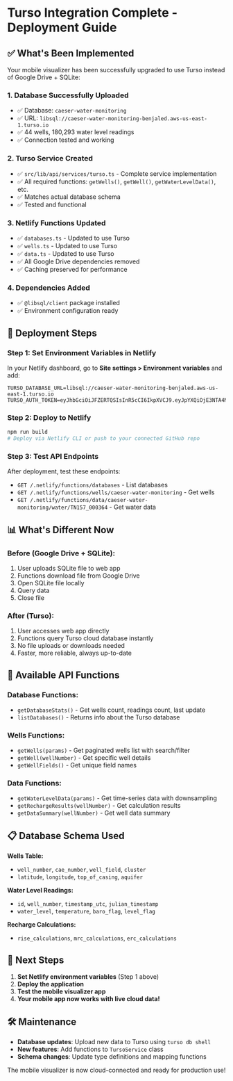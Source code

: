 # Turso Integration Complete - Deployment Guide

## ✅ What's Been Implemented

Your mobile visualizer has been successfully upgraded to use Turso instead of Google Drive + SQLite:

### 1. **Database Successfully Uploaded**
- ✅ Database: `caeser-water-monitoring` 
- ✅ URL: `libsql://caeser-water-monitoring-benjaled.aws-us-east-1.turso.io`
- ✅ 44 wells, 180,293 water level readings
- ✅ Connection tested and working

### 2. **Turso Service Created**
- ✅ `src/lib/api/services/turso.ts` - Complete service implementation
- ✅ All required functions: `getWells()`, `getWell()`, `getWaterLevelData()`, etc.
- ✅ Matches actual database schema
- ✅ Tested and functional

### 3. **Netlify Functions Updated**
- ✅ `databases.ts` - Updated to use Turso
- ✅ `wells.ts` - Updated to use Turso  
- ✅ `data.ts` - Updated to use Turso
- ✅ All Google Drive dependencies removed
- ✅ Caching preserved for performance

### 4. **Dependencies Added**
- ✅ `@libsql/client` package installed
- ✅ Environment configuration ready

## 🚀 Deployment Steps

### Step 1: Set Environment Variables in Netlify
In your Netlify dashboard, go to **Site settings > Environment variables** and add:

```
TURSO_DATABASE_URL=libsql://caeser-water-monitoring-benjaled.aws-us-east-1.turso.io
TURSO_AUTH_TOKEN=eyJhbGciOiJFZERTQSIsInR5cCI6IkpXVCJ9.eyJpYXQiOjE3NTA4MDg2MDcsImlkIjoiNTgwNDQ1MDgtOGQwNi00M2QwLTg4NzItNGI5NGFhODY0OTY0IiwicmlkIjoiZGJiNjc3M2ItNjZiMi00YThkLWExMmItOGE4MmMwZDQxNDU1In0.zb9Z6iCYS4OUKeoRyajOeU4GRVh6xgFk4YErNYzR6M8DX0CFcJhifdMhXHYPCj3RmVkWJbrYfpWSZaFc3xNPBg
```

### Step 2: Deploy to Netlify
```bash
npm run build
# Deploy via Netlify CLI or push to your connected GitHub repo
```

### Step 3: Test API Endpoints
After deployment, test these endpoints:

- `GET /.netlify/functions/databases` - List databases
- `GET /.netlify/functions/wells/caeser-water-monitoring` - Get wells
- `GET /.netlify/functions/data/caeser-water-monitoring/water/TN157_000364` - Get water data

## 📊 What's Different Now

### Before (Google Drive + SQLite):
1. User uploads SQLite file to web app
2. Functions download file from Google Drive  
3. Open SQLite file locally
4. Query data
5. Close file

### After (Turso):
1. User accesses web app directly
2. Functions query Turso cloud database instantly
3. No file uploads or downloads needed
4. Faster, more reliable, always up-to-date

## 🔧 Available API Functions

### Database Functions:
- `getDatabaseStats()` - Get wells count, readings count, last update
- `listDatabases()` - Returns info about the Turso database

### Wells Functions:
- `getWells(params)` - Get paginated wells list with search/filter
- `getWell(wellNumber)` - Get specific well details
- `getWellFields()` - Get unique field names

### Data Functions:
- `getWaterLevelData(params)` - Get time-series data with downsampling
- `getRechargeResults(wellNumber)` - Get calculation results
- `getDataSummary(wellNumber)` - Get well data summary

## 📋 Database Schema Used

**Wells Table:**
- `well_number`, `cae_number`, `well_field`, `cluster`
- `latitude`, `longitude`, `top_of_casing`, `aquifer`

**Water Level Readings:**
- `id`, `well_number`, `timestamp_utc`, `julian_timestamp`
- `water_level`, `temperature`, `baro_flag`, `level_flag`

**Recharge Calculations:**
- `rise_calculations`, `mrc_calculations`, `erc_calculations`

## 🎯 Next Steps

1. **Set Netlify environment variables** (Step 1 above)
2. **Deploy the application**
3. **Test the mobile visualizer app**
4. **Your mobile app now works with live cloud data!**

## 🛠️ Maintenance

- **Database updates**: Upload new data to Turso using `turso db shell`
- **New features**: Add functions to `TursoService` class
- **Schema changes**: Update type definitions and mapping functions

The mobile visualizer is now cloud-connected and ready for production use!